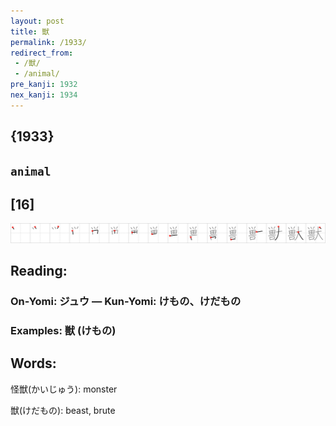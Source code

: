 ```yaml
---
layout: post
title: 獣
permalink: /1933/
redirect_from:
 - /獣/
 - /animal/
pre_kanji: 1932
nex_kanji: 1934
---
```


## {1933}

## `animal`

## [16]

<div class="stroke"><img src="../images/E78DA3.png" /></div>

## Reading:

### On-Yomi: ジュウ &mdash; Kun-Yomi: けもの、けだもの

### Examples: 獣 (けもの)

## Words:

怪獣(かいじゅう): monster

獣(けだもの): beast, brute
